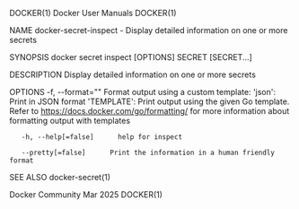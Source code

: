 DOCKER(1)							      Docker User Manuals							     DOCKER(1)

NAME
       docker-secret-inspect - Display detailed information on one or more secrets

SYNOPSIS
       docker secret inspect [OPTIONS] SECRET [SECRET...]

DESCRIPTION
       Display detailed information on one or more secrets

OPTIONS
       -f,  --format=""	      Format output using a custom template: 'json':		 Print in JSON format 'TEMPLATE':	  Print output using the given
       Go template.  Refer to https://docs.docker.com/go/formatting/ for more information about formatting output with templates

       -h, --help[=false]      help for inspect

       --pretty[=false]	     Print the information in a human friendly format

SEE ALSO
       docker-secret(1)

Docker Community							   Mar 2025								     DOCKER(1)
